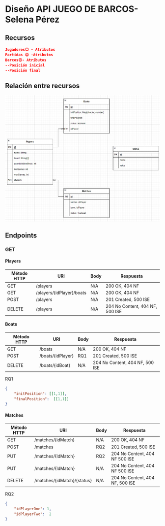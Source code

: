 # Diseño API JUEGO DE BARCOS-Selena Pérez
## Recursos
```json
Jugadores😊 - Atributos
Partidas 😊 -Atributos
Barcos😊- Atributos
--Posición inicial
--Posición final
```
## Relación entre recursos
![](./MERRelacion.jpeg)

## Endpoints

### GET

#### Players

| Método HTTP  | URI | Body | Respuesta | 
| ------------- | ------------- | ------------- | ------------- | 
| GET  | /players  | N/A | 200 OK, 404 NF |
| GET  | /players/{idPlayer}/boats  | N/A | 200 OK, 404 NF |
| POST  | /players  | N/A | 201 Created, 500 ISE |
| DELETE  | /players  | N/A | 204 No Content, 404 NF, 500 ISE |

#### Boats

| Método HTTP  | URI | Body | Respuesta | 
| ------------- | ------------- | ------------- | ------------- | 
| GET  | /boats  | N/A | 200 OK, 404 NF |
| POST  | /boats/{idPlayer}  | RQ1 | 201 Created, 500 ISE |
| DELETE  | /boats/{idBoat}  | N/A | 204 No Content, 404 NF, 500 ISE |

RQ1
```json
{
    "initPosition": [[1,1]],
    "finalPosition":  [[1,1]]
}
```

#### Matches 

| Método HTTP  | URI | Body | Respuesta | 
| ------------- | ------------- | ------------- | ------------- | 
| GET  | /matches/{idMatch}  | N/A | 200 OK, 404 NF |
| POST  | /matches  | RQ2 | 201 Created, 500 ISE |
| PUT  | /matches/{IdMatch}  | RQ2 | 204 No Content, 404 NF 500 ISE |
| PUT  | /matches/{IdMatch}  | N/A | 204 No Content, 404 NF 500 ISE |
| DELETE  | /matches/{idMatch}/{status}  | N/A | 204 No Content, 404 NF, 500 ISE |

RQ2
```json
{
    "idPlayerOne": 1,
    "idPlayerTwo":  2
}
```
